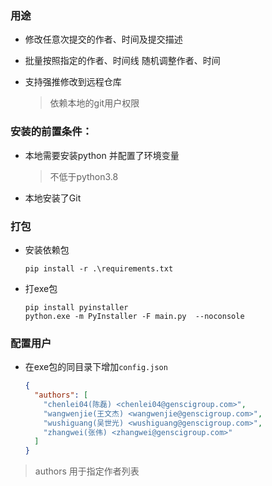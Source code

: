 ### 用途

- 修改任意次提交的作者、时间及提交描述

- 批量按照指定的作者、时间线 随机调整作者、时间

- 支持强推修改到远程仓库

  > 依赖本地的git用户权限
  
  

### 安装的前置条件：

- 本地需要安装python 并配置了环境变量

  > 不低于python3.8

- 本地安装了Git

### 打包

- 安装依赖包

  ```shell
  pip install -r .\requirements.txt
  ```

- 打exe包

  ```shell
  pip install pyinstaller 
  python.exe -m PyInstaller -F main.py  --noconsole
  ```

### 配置用户

- 在exe包的同目录下增加`config.json`

  ```json
  {
    "authors": [
      "chenlei04(陈磊) <chenlei04@genscigroup.com>",
      "wangwenjie(王文杰) <wangwenjie@genscigroup.com>",
      "wushiguang(吴世光) <wushiguang@genscigroup.com>",
      "zhangwei(张伟) <zhangwei@genscigroup.com>"
    ]
  }
  ```
  
> authors  用于指定作者列表